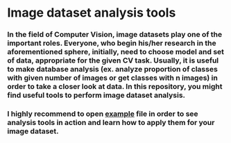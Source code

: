 # Image dataset analysis tools

### In the field of Computer Vision, image datasets play one of the important roles. Everyone, who begin his/her research in the aforementioned sphere, initially, need to choose model and set of data, appropriate for the given CV task. Usually, it is useful to make database analysis (ex. analyze proportion of classes with given number of images or get classes with n images) in order to take a closer look at data. In this repository, you might find useful tools to perform image dataset analysis.

### I highly recommend to open [example](https://github.com/SamandarYokubov/image_dataset_analysis/blob/readme_change/examples/example.ipynb) file in order to see analysis tools in action and learn how to apply them for your image dataset.

